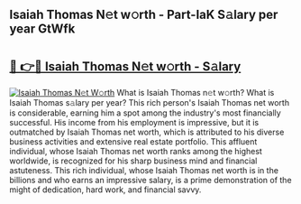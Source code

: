 ## Isaiah Thomas N𝚎t w𝚘rth - Part-IaK S𝚊lary per year GtWfk

# <h2><a href="http://gc2lkqz.nevu.top/?p=Isaiah+Thomas">🔗 👉🔴 Isaiah Thomas N𝚎t w𝚘rth - S𝚊lary</a></h2>

[![Isaiah Thomas N𝚎t W𝚘rth](https://i.imgur.com/Oavwk0R.jpeg)](http://gc2lkqz.nevu.top/?p=Isaiah+Thomas)
What is Isaiah Thomas n𝚎t w𝚘rth? What is Isaiah Thomas s𝚊lary per year?
This rich person's Isaiah Thomas net worth is considerable, earning him a spot among the industry's most financially successful. His income from his employment is impressive, but it is outmatched by Isaiah Thomas net worth, which is attributed to his diverse business activities and extensive real estate portfolio. This affluent individual, whose Isaiah Thomas net worth ranks among the highest worldwide, is recognized for his sharp business mind and financial astuteness. This rich individual, whose Isaiah Thomas net worth is in the billions and who earns an impressive salary, is a prime demonstration of the might of dedication, hard work, and financial savvy.

